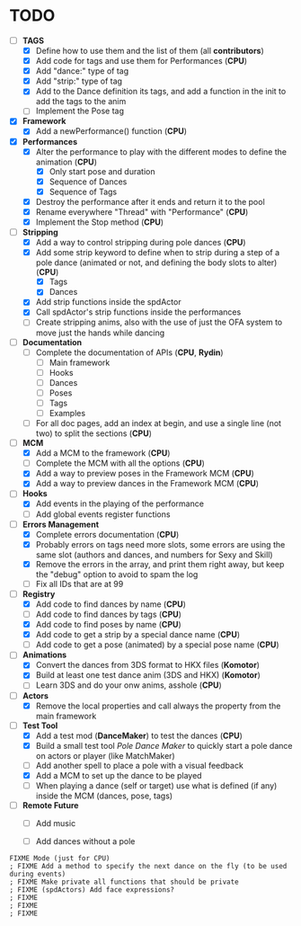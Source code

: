# TODO
- [ ] **TAGS**
    - [X] Define how to use them and the list of them (all **contributors**)
    - [X] Add code for tags and use them for Performances (**CPU**)
    - [X] Add "dance:<name>" type of tag
    - [X] Add "strip:<values>" type of tag
	- [X] Add to the Dance definition its tags, and add a function in the init to add the tags to the anim
	- [ ] Implement the Pose tag
- [X] **Framework**
    - [X] Add a newPerformance() function (**CPU**)
- [X] **Performances**
    - [X] Alter the performance to play with the different modes to define the animation (**CPU**)
	    - [X] Only start pose and duration
	    - [X] Sequence of Dances
	    - [X] Sequence of Tags
	- [x] Destroy the performance after it ends and return it to the pool
    - [X] Rename everywhere "Thread" with "Performance" (**CPU**)
    - [X] Implement the Stop method (**CPU**)
- [ ] **Stripping**
    - [X] Add a way to control stripping during pole dances (**CPU**)
    - [X] Add some strip keyword to define when to strip during a step of a pole dance (animated or not, and defining the body slots to alter) (**CPU**)
	    - [X] Tags
		- [X] Dances
	- [X] Add strip functions inside the spdActor
	- [X] Call spdActor's strip functions inside the performances
	- [ ] Create stripping anims, also with the use of just the OFA system to move just the hands while dancing
- [ ] **Documentation**
    - [ ] Complete the documentation of APIs (**CPU**, **Rydin**)
	    - [ ] Main framework
	    - [ ] Hooks
	    - [ ] Dances
	    - [ ] Poses
	    - [ ] Tags
	    - [ ] Examples
    - [ ] For all doc pages, add an index at begin, and use a single line (not two) to split the sections (**CPU**)
- [ ] **MCM**
    - [X] Add a MCM to the framework (**CPU**)
    - [ ] Complete the MCM with all the options (**CPU**)
    - [X] Add a way to preview poses in the Framework MCM (**CPU**)
    - [X] Add a way to preview dances in the Framework MCM (**CPU**)
- [ ] **Hooks**
    - [X] Add events in the playing of the performance
    - [ ] Add global events register functions
- [ ] **Errors Management**
	- [X] Complete errors documentation (**CPU**)
	- [X] Probably errors on tags need more slots, some errors are using the same slot (authors and dances, and numbers for Sexy and Skill)
	- [X] Remove the errors in the array, and print them right away, but keep the "debug" option to avoid to spam the log
	- [ ] Fix all IDs that are at 99
- [ ] **Registry**
    - [X] Add code to find dances by name (**CPU**)
    - [ ] Add code to find dances by tags (**CPU**)
    - [X] Add code to find poses by name (**CPU**)
    - [X] Add code to get a strip by a special dance name (**CPU**)
    - [ ] Add code to get a pose (animated) by a special pose name (**CPU**)
- [ ] **Animations**
    - [X] Convert the dances from 3DS format to HKX files (**Komotor**)
	- [X] Build at least one test dance anim (3DS and HKX) (**Komotor**)
	- [ ] Learn 3DS and do your onw anims, asshole (**CPU**)
- [ ] **Actors**
    - [X] Remove the local properties and call always the property from the main framework
- [ ] **Test Tool**
    - [X] Add a test mod (__DanceMaker__) to test the dances (**CPU**)
    - [X] Build a small test tool _Pole Dance Maker_ to quickly start a pole dance on actors or player (like MatchMaker)
	- [ ] Add another spell to place a pole with a visual feedback
	- [X] Add a MCM to set up the dance to be played
	- [ ] When playing a dance (self or target) use what is defined (if any) inside the MCM (dances, pose, tags)
- [ ] **Remote Future**
    - [ ] Add music
    - [ ] Add dances without a pole

	
	
	
```
FIXME Mode (just for CPU)
; FIXME Add a method to specify the next dance on the fly (to be used during events)
; FIXME Make private all functions that should be private
; FIXME (spdActors) Add face expressions?
; FIXME 
; FIXME 
; FIXME 




```